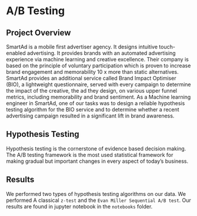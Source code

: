 # A/B Testing
## Project Overview
SmartAd is a mobile first advertiser agency. It designs intuitive touch-enabled advertising. It provides brands with an automated advertising experience via machine learning and creative excellence. Their company is based on the principle of voluntary participation which is proven to increase brand engagement and memorability 10 x more than static alternatives. 
SmartAd provides an additional service called Brand Impact Optimiser (BIO), a lightweight questionnaire, served with every campaign to determine the impact of the creative, the ad they design, on various upper funnel metrics, including memorability and brand sentiment. 
As a Machine learning engineer in SmartAd, one of our tasks was to design a reliable hypothesis testing algorithm for the BIO service and to determine whether a recent advertising campaign resulted in a significant lift in brand awareness.
## Hypothesis Testing
Hypothesis testing is the cornerstone of evidence based decision making. The A/B testing framework is the most used statistical framework for making gradual but important changes in every aspect of today’s business.
## Results
We performed two types of hypothesis testing algorithms on our data. We performed A classical ```z-test``` and the ```Evan Miller Sequential A/B test```. Our results are found in jupyter notebook in the ```notebooks``` folder. 